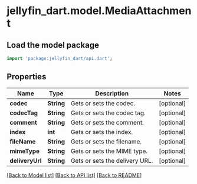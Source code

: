 # jellyfin_dart.model.MediaAttachment

## Load the model package
```dart
import 'package:jellyfin_dart/api.dart';
```

## Properties
Name | Type | Description | Notes
------------ | ------------- | ------------- | -------------
**codec** | **String** | Gets or sets the codec. | [optional] 
**codecTag** | **String** | Gets or sets the codec tag. | [optional] 
**comment** | **String** | Gets or sets the comment. | [optional] 
**index** | **int** | Gets or sets the index. | [optional] 
**fileName** | **String** | Gets or sets the filename. | [optional] 
**mimeType** | **String** | Gets or sets the MIME type. | [optional] 
**deliveryUrl** | **String** | Gets or sets the delivery URL. | [optional] 

[[Back to Model list]](../README.md#documentation-for-models) [[Back to API list]](../README.md#documentation-for-api-endpoints) [[Back to README]](../README.md)



